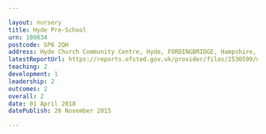 ```yaml
---

layout: nursery
title: Hyde Pre-School
urn: 109834
postcode: SP6 2QH
address: Hyde Church Community Centre, Hyde, FORDINGBRIDGE, Hampshire, SP6 2QH
latestReportUrl: https://reports.ofsted.gov.uk/provider/files/2530599/urn/109834.pdf
teaching: 2
development: 1
leadership: 2
outcomes: 2
overall: 2
date: 01 April 2018 
datePublish: 26 November 2015

---
```

